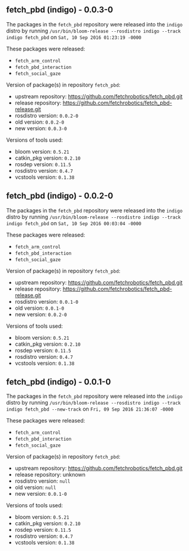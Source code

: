 ## fetch_pbd (indigo) - 0.0.3-0

The packages in the `fetch_pbd` repository were released into the `indigo` distro by running `/usr/bin/bloom-release --rosdistro indigo --track indigo fetch_pbd` on `Sat, 10 Sep 2016 01:23:19 -0000`

These packages were released:
- `fetch_arm_control`
- `fetch_pbd_interaction`
- `fetch_social_gaze`

Version of package(s) in repository `fetch_pbd`:

- upstream repository: https://github.com/fetchrobotics/fetch_pbd.git
- release repository: https://github.com/fetchrobotics/fetch_pbd-release.git
- rosdistro version: `0.0.2-0`
- old version: `0.0.2-0`
- new version: `0.0.3-0`

Versions of tools used:

- bloom version: `0.5.21`
- catkin_pkg version: `0.2.10`
- rosdep version: `0.11.5`
- rosdistro version: `0.4.7`
- vcstools version: `0.1.38`


## fetch_pbd (indigo) - 0.0.2-0

The packages in the `fetch_pbd` repository were released into the `indigo` distro by running `/usr/bin/bloom-release --rosdistro indigo --track indigo fetch_pbd` on `Sat, 10 Sep 2016 00:03:04 -0000`

These packages were released:
- `fetch_arm_control`
- `fetch_pbd_interaction`
- `fetch_social_gaze`

Version of package(s) in repository `fetch_pbd`:

- upstream repository: https://github.com/fetchrobotics/fetch_pbd.git
- release repository: https://github.com/fetchrobotics/fetch_pbd-release.git
- rosdistro version: `0.0.1-0`
- old version: `0.0.1-0`
- new version: `0.0.2-0`

Versions of tools used:

- bloom version: `0.5.21`
- catkin_pkg version: `0.2.10`
- rosdep version: `0.11.5`
- rosdistro version: `0.4.7`
- vcstools version: `0.1.38`


## fetch_pbd (indigo) - 0.0.1-0

The packages in the `fetch_pbd` repository were released into the `indigo` distro by running `/usr/bin/bloom-release --rosdistro indigo --track indigo fetch_pbd --new-track` on `Fri, 09 Sep 2016 21:36:07 -0000`

These packages were released:
- `fetch_arm_control`
- `fetch_pbd_interaction`
- `fetch_social_gaze`

Version of package(s) in repository `fetch_pbd`:

- upstream repository: https://github.com/fetchrobotics/fetch_pbd.git
- release repository: unknown
- rosdistro version: `null`
- old version: `null`
- new version: `0.0.1-0`

Versions of tools used:

- bloom version: `0.5.21`
- catkin_pkg version: `0.2.10`
- rosdep version: `0.11.5`
- rosdistro version: `0.4.7`
- vcstools version: `0.1.38`


